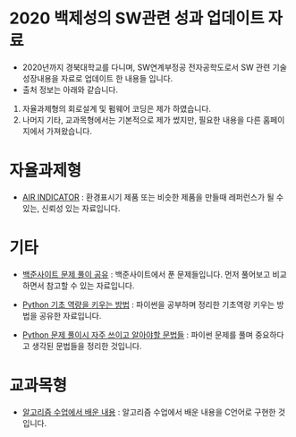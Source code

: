 # 2020 백제성의 SW관련 성과 업데이트 자료
- 2020년까지 경북대학교를 다니며, SW연계부정공 전자공학도로서 SW 관련 기술 성장내용을 자료로 업데이트 한 내용들 입니다. 
- 출처 정보는 아래와 같습니다. 
1. 자율과제형의 회로설계 및 펌웨어 코딩은 제가 하였습니다.
2. 나머지 기타, 교과목형에서는 기본적으로 제가 썼지만, 필요한 내용을 다른 홈페이지에서 가져왔습니다.

# 자율과제형
- [AIR INDICATOR](https://github.com/qorwp37/AIR_INDICATOR)
: 환경표시기 제품 또는 비슷한 제품을 만들때 레퍼런스가 될 수 있는, 신뢰성 있는 자료입니다.

# 기타
- [백준사이트 문제 풀이 공유](https://github.com/qorwp37/BeginnerLevel_Problem_fromBaekjoon.github.io)
: 백준사이트에서 푼 문제들입니다. 먼저 풀어보고 비교하면서 참고할 수 있는 자료입니다.

- [Python 기초 역량을 키우는 방법](https://github.com/qorwp37/Intermediate-level_SamsungSWPython.github.io)
: 파이썬을 공부하며 정리한 기초역량 키우는 방법을 공유한 자료입니다.

- [Python 문제 풀이시 자주 쓰이고 알아야할 문법들](https://github.com/qorwp37/Python-Tutorial-.github.io)
: 파이썬 문제를 풀며 중요하다고 생각된 문법들을 정리한 것입니다.

# 교과목형
- [알고리즘 수업에서 배운 내용](https://github.com/qorwp37/C_Algorithm.github.io)
: 알고리즘 수업에서 배운 내용을 C언어로 구현한 것입니다.

